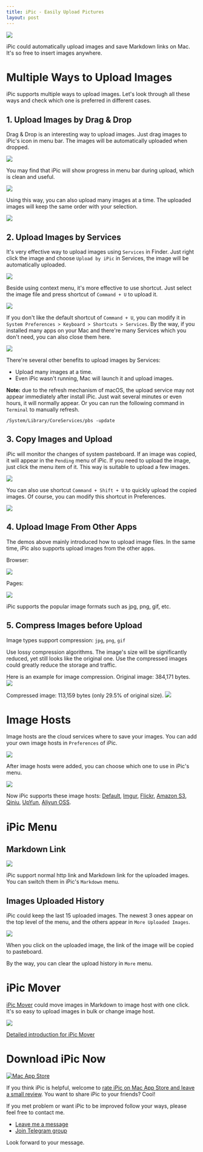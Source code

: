 ```yaml
---
title: iPic - Easily Upload Pictures
layout: post
---
```


[![](https://farm1.staticflickr.com/544/32735740901_a3fa020b44_o.jpg)](https://itunes.apple.com/app/id1101244278?ls=1&mt=12&at=1000lv4R&ct=iPic_home)

iPic could automatically upload images and save Markdown links on Mac. It's so free to insert images anywhere.

# Multiple Ways to Upload Images

iPic supports multiple ways to upload images. Let's look through all these ways and check which one is preferred in different cases.

## 1. Upload Images by Drag & Drop

Drag & Drop is an interesting way to upload images. Just drag images to iPic's icon in menu bar. The images will be automatically uploaded when dropped.

![](https://farm3.staticflickr.com/2082/32497117200_51f4d4f14d_o.gif)

You may find that iPic will show progress in menu bar during upload, which is clean and useful.

![](https://farm6.staticflickr.com/5559/31449214565_60c023f9fb_o.gif)

Using this way, you can also upload many images at a time. The uploaded images will keep the same order with your selection.

![](https://farm6.staticflickr.com/5705/31449215985_04097e1c1e_o.gif)


## 2. Upload Images by Services

It's very effective way to upload images using `Services` in Finder. Just right click the image and choose `Upload by iPic` in Services, the image will be automatically uploaded.

![](https://farm6.staticflickr.com/5452/31078689800_ea0eaec260_o.gif)

Beside using context menu, it's more effective to use shortcut. Just select the image file and press shortcut of `Command + U` to upload it.

![](https://farm3.staticflickr.com/2409/32064011913_ea9d475356_o.gif)

If you don't like the default shortcut of `Command + U`, you can modify it in `System Preferences > Keyboard > Shortcuts > Services`. By the way, if you installed many apps on your Mac and there're many Services which you don't need, you can also close them here.

![](https://farm6.staticflickr.com/5694/31333381941_2b2b641d6d_o.jpg)

There're several other benefits to upload images by Services:

- Upload many images at a time.
- Even iPic wasn't running, Mac will launch it and upload images.

**Note:** due to the refresh mechanism of macOS, the upload service may not appear immediately after install iPic. Just wait several minutes or even hours, it will normally appear. Or you can run the following command in `Terminal` to manually refresh.

`/System/Library/CoreServices/pbs -update`

## 3. Copy Images and Upload

iPic will monitor the changes of system pasteboard. If an image was copied, it will appear in the `Pending` menu of iPic. If you need to upload the image, just click the menu item of it. This way is suitable to upload a few images.

![](https://farm3.staticflickr.com/2553/32497187650_6cb4f94aba_o.gif)

You can also use shortcut `Command + Shift + U` to quickly upload the copied images. Of course, you can modify this shortcut in Preferences.

![](https://farm3.staticflickr.com/2145/32497221120_7551956550_o.png)

## 4. Upload Image From Other Apps

The demos above mainly introduced how to upload image files. In the same time, iPic also supports upload images from the other apps.

Browser:

![](https://farm1.staticflickr.com/649/32754979541_ffb50864d4_o.gif)

Pages:

![](https://farm4.staticflickr.com/3794/32497242920_1c2bb5d4c5_o.gif)

iPic supports the popular image formats such as jpg, png, gif, etc.

## 5. Compress Images before Upload

Image types support compression: `jpg`, `png`, `gif`

Use lossy compression algorithms. The image's size will be significantly reduced, yet still looks like the original one. Use the compressed images could greatly reduce the storage and traffic.

Here is an example for image compression. Original image: 384,171 bytes.
![](https://raw.githubusercontent.com/toolinbox/iPic/master/images/Original.png)

Compressed image: 113,159 bytes (only 29.5% of original size).
![](https://raw.githubusercontent.com/toolinbox/iPic/master/images/Compressed.png)

# Image Hosts

Image hosts are the cloud services where to save your images. You can add your own image hosts in `Preferences` of iPic.

![](https://farm6.staticflickr.com/5532/31078699960_9b72257529_o.png)

After image hosts were added, you can choose which one to use in iPic's menu.

![](https://farm6.staticflickr.com/5745/31333391771_1cefaa15a9_o.png)

Now iPic supports these image hosts: [Default](http://weibo.com/), [Imgur](http://imgur.com/), [Flickr](https://www.flickr.com/), [Amazon S3](https://aws.amazon.com/s3/), [Qiniu](http://www.qiniu.com/), [UpYun](https://www.upyun.com/), [Aliyun OSS](https://intl.aliyun.com/product/oss).

# iPic Menu

## Markdown Link

![](https://farm6.staticflickr.com/5558/31333393611_cc8fb2887a_o_d.png)

iPic support normal http link and Markdown link for the uploaded images. You can switch them in iPic's `Markdown` menu.

## Images Uploaded History

iPic could keep the last 15 uploaded images. The newest 3 ones appear on the top level of the menu, and the others appear in `More Uploaded Images`.

![](https://farm6.staticflickr.com/5695/31333394901_1530b8c1a4_o.png)

When you click on the uploaded image, the link of the image will be copied to pasteboard.

By the way, you can clear the upload history in `More` menu.

# iPic Mover

[iPic Mover](https://itunes.apple.com/app/id1183822957?ls=1&mt=12) could move images in Markdown to image host with one click. It's so easy to upload images in bulk or change image host.

![](https://farm1.staticflickr.com/161/31462612566_8ddb823161_o.gif)

[Detailed introduction for iPic Mover](https://en.toolinbox.net/iPic/iPicMover.html)

# Download iPic Now

[![Mac App Store](https://farm4.staticflickr.com/3840/32044538343_0935546067_o.jpg)](https://itunes.apple.com/app/id1101244278?ls=1&mt=12&at=1000lv4R&ct=iPic_home)

If you think iPic is helpful, welcome to [rate iPic on Mac App Store and leave a small review](https://itunes.apple.com/app/id1101244278?ls=1&mt=12&at=1000lv4R&ct=iPic_home). You want to share iPic to your friends? Cool!

If you met problem or want iPic to be improved follow your ways, please feel free to contact me.

- [Leave me a message](https://toolinbox.net/html/feedback.html?lang=en&app=iPic)
- [Join Telegram group](https://t.me/iToolinbox)

Look forward to your message.

